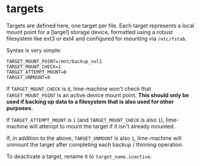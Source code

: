 # targets

Targets are defined here, one target per file. Each target represents a local mount point for a [large!] storage device, formatted using a robust filesystem like ext3 or ext4 and configured for mounting via `/etc/fstab`.

Syntax is very simple:

    TARGET_MOUNT_POINT=/mnt/backup_vol1
    TARGET_MOUNT_CHECK=1
    TARGET_ATTEMPT_MOUNT=0
    TARGET_UNMOUNT=0

If `TARGET_MOUNT_CHECK` is `0`, lime-machine won't check that `TARGET_MOUNT_POINT` is an active device mount point. **This should only be used if backing up data to a filesystem that is also used for other purposes.**

If `TARGET_ATTEMPT_MOUNT` is `1` (and `TARGET_MOUNT_CHECK` is also `1`), lime-machine will attempt to mount the target if it isn't already mounted.

If, in addition to the above, `TARGET_UNMOUNT` is also `1`, lime-machine will unmount the target after completing each backup / thinning operation.

To deactivate a target, rename it to `target_name.inactive`.

